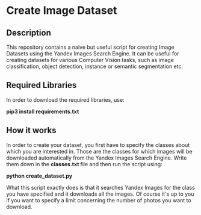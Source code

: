# Create Image Dataset

## Description
This repository contains a naive but useful script for creating Image Datasets using the Yandex Images Search Engine. It can be useful for creating datasets for various Computer Vision tasks, such as image classification, object detection, instance or semantic segmentation etc.

## Required Libraries
In order to download the required libraries, use:

<b> pip3 install requirements.txt </b>

## How it works
In order to create your dataset, you first have to specify the classes about which you are interested in. Those are the classes for which images will be downloaded automatically from the Yandex Images Search Engine. Write them down in the <b> classes.txt </b> file and then run the script using:

<b> python create_dataset.py </b>

What this script exactly does is that it searches Yandex Images for the class you have specified and it downloads all the images. Of course it's up to you if you want to specify a limit concerning the number of photos you want to download.
